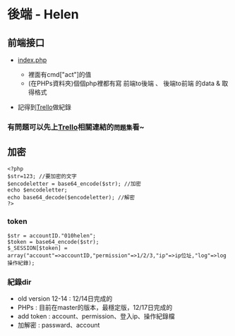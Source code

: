 # 後端 - Helen

## 前端接口
+ [index.php](https://github.com/ytchao0234/softwareEngineeringProject/blob/backEnd/index.php)
    + 裡面有cmd["act"]的值
    + (在PHPs資料夾)個個php裡都有寫 前端to後端 、 後端to前端 的data & 取得格式

+ 記得到[Trello](https://trello.com/b/2amh64r0/helen)做紀錄

### 有問題可以先上[Trello](https://trello.com/b/2amh64r0/helen)相關連結的`問題集`看~



## 加密
```
<?php
$str=123; //要加密的文字
$encodeletter = base64_encode($str); //加密
echo $encodeletter;
echo base64_decode($encodeletter); //解密
?>
```
### token
```
$str = accountID."010helen";
$token = base64_encode($str);
$_SESSION[$token] = array("account"=>accountID,"permission"=>1/2/3,"ip"=>ip位址,"log"=>log操作紀錄);
```

### 紀錄dir
+ old version 12-14 : 12/14日完成的
+ PHPs : 目前在master的版本，最穩定版，12/17日完成的
+ add token : account、permission、登入ip、操作紀錄檔
+ 加解密 : passward、account
